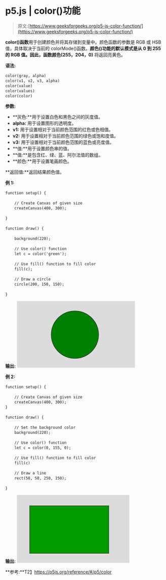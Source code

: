 # p5.js | color()功能

> 原文:[https://www.geeksforgeeks.org/p5-js-color-function/](https://www.geeksforgeeks.org/p5-js-color-function/)

**color()函数**用于创建颜色并将其存储到变量中。颜色函数的参数是 RGB 或 HSB 值，具体取决于当前的 colorMode()函数。**颜色()**功能的默认模式是从 0 到 255 的 RGB 值。因此，函数**颜色(255，204，0)** 将返回亮黄色。

**语法:**

```
color(gray, alpha)
color(v1, v2, v3, alpha)
color(value)
color(values)
color(color)

```

**参数:**

*   **灰色:**用于设置白色和黑色之间的灰度值。
*   **alpha:** 用于设置图形的透明度。
*   **v1:** 用于设置相对于当前颜色范围的红色或色相值。
*   **v2:** 用于设置相对于当前颜色范围的绿色或饱和度值。
*   **v3:** 用于设置相对于当前颜色范围的蓝色或亮度值。
*   **值:**用于设置颜色串的值。
*   **值:**是包含红、绿、蓝、阿尔法值的数组。
*   **颜色:**用于设置笔画颜色。

**返回值:**返回结果颜色值。

**例 1:**

```
function setup() { 

    // Create Canvas of given size 
    createCanvas(400, 300); 

} 

function draw() { 

    background(220);

    // Use color() function
    let c = color('green');

    // Use fill() function to fill color
    fill(c);

    // Draw a circle 
    circle(200, 150, 150); 

} 
```

**输出:**
![](img/16ec3400d134906472701774034a91d4.png)

**例 2:**

```
function setup() { 

    // Create Canvas of given size 
    createCanvas(400, 300); 
} 

function draw() { 

    // Set the background color 
    background(220); 

    // Use color() function
    let c = color(0, 155, 0);

    // Use fill() function to fill color
    fill(c)

    // Draw a line 
    rect(50, 50, 250, 150); 

} 
```

**输出:**
![](img/a006eb872ed3611b111ccf36ab11ff75.png)

**参考:**T2】https://p5js.org/reference/#/p5/color